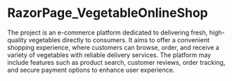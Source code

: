 # RazorPage_VegetableOnlineShop
The project is an e-commerce platform dedicated to delivering fresh, high-quality vegetables directly to consumers. It aims to offer a convenient shopping experience, where customers can browse, order, and receive a variety of vegetables with reliable delivery services. The platform may include features such as product search, customer reviews, order tracking, and secure payment options to enhance user experience.
